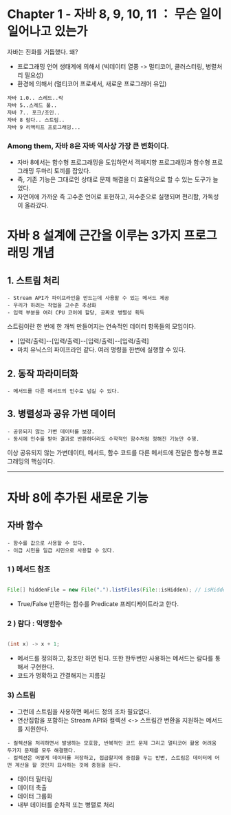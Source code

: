 # Chapter 1 - 자바 8, 9, 10, 11 ： 무슨 일이 일어나고 있는가

자바는 진화를 거듭했다. 왜?
- 프로그래밍 언어 생태계에 의해서 (빅데이터 열풍 -> 멀티코어, 클러스터링, 병렬처리 필요성)
- 환경에 의해서 (멀티코어 프로세서, 새로운 프로그래머 유입)

```text
자바 1.0.. 스레드..락
자바 5..스레드 풀..
자바 7.. 포크/조인..
자바 8 람다.. 스트림..
자바 9 리액티프 프로그래밍...
```

### Among them, 자바 8은 자바 역사상 가장 큰 변화이다.

- 자바 8에서는 함수형 프로그래밍을 도입하면서 객체지향 프로그래밍과 함수형 프로그래밍 두마리 토끼를 잡았다.
- 즉, 기존 기능은 그대로인 상태로 문제 해결을 더 효율적으로 할 수 있는 도구가 늘었다. 
- 자연어에 가까운 즉 고수준 언어로 표현하고, 저수준으로 실행되며 편리함, 가독성이 올라갔다. 


# 자바 8 설계에 근간을 이루는 3가지 프로그래밍 개념

## 1. 스트림 처리
    - Stream API가 파이프라인을 만드는데 사용할 수 있는 메서드 제공
    - 우리가 하려는 작업을 고수준 추상화
    - 입력 부분을 여러 CPU 코어에 할당, 공짜로 병렬성 획득

스트림이란 한 번에 한 개씩 만들어지는 연속적인 데이터 항목들의 모임이다. 

- [입력/출력]--[입력/출력]--[입력/출력]--[입력/출력]
- 마치 유닉스의 파이프라인 같다. 여러 명령을 한번에 실행할 수 있다. 


## 2. 동작 파라미터화

    - 메서드를 다른 메서드의 인수로 넘길 수 있다. 

## 3. 병렬성과 공유 가변 데이터 

    - 공유되지 않는 가변 데이터를 보장.
    - 동시에 인수를 받아 결과로 반환하더라도 수학적인 함수처럼 정해진 기능만 수행.

이상 공유되지 않는 가변데이터, 메서드, 함수 코드를 다른 메서드에 전달은 함수형 프로그래밍의 핵심이다.


----------

# 자바 8에 추가된 새로운 기능

## 자바 함수

    - 함수를 값으로 사용할 수 있다.
    - 이급 시민을 일급 시민으로 사용할 수 있다. 

### 1 ) 메서드 참조 

```java

File[] hiddenFile = new File(".").listFiles(File::isHidden); // isHidden 메서드를 값으로 사용하라는 코드. new 사용하지 않아도, 즉 객체 참조 안해도 메서드를 참조해서 사용

```

- True/False 반환하는 함수를 Predicate 프레디케이트라고 한다. 

### 2 ) 람다 : 익명함수 

```java

(int x) -> x + 1;

```

- 메서드를 정의하고, 참조만 하면 된다. 또한 한두번만 사용하는 메서드는 람다를 통해서 구현한다.
- 코드가 명확하고 간결해지는 지름길

### 3) 스트림

- 그런데 스트림을 사용하면 메서드 정의 조차 필요없다. 
- 연산집합을 포함하는 Stream API와 컬렉션 <-> 스트림간 변환을 지원하는 메서드를 지원한다. 

```text
- 컬렉션을 처리하면서 발생하는 모호함, 반복적인 코드 문제 그리고 멀티코어 활용 어려움 두가지 문제를 모두 해결했다. 
- 컬렉션은 어떻게 데이터를 저장하고, 접급할지에 중점을 두는 반변, 스트림은 데이터에 어떤 계산을 할 것인지 묘사하는 것에 중점을 둔다.
```

- 데이터 필터링
- 데이터 축출
- 데이터 그룹화
- 내부 데이터를 순차적 또는 병렬로 처리



